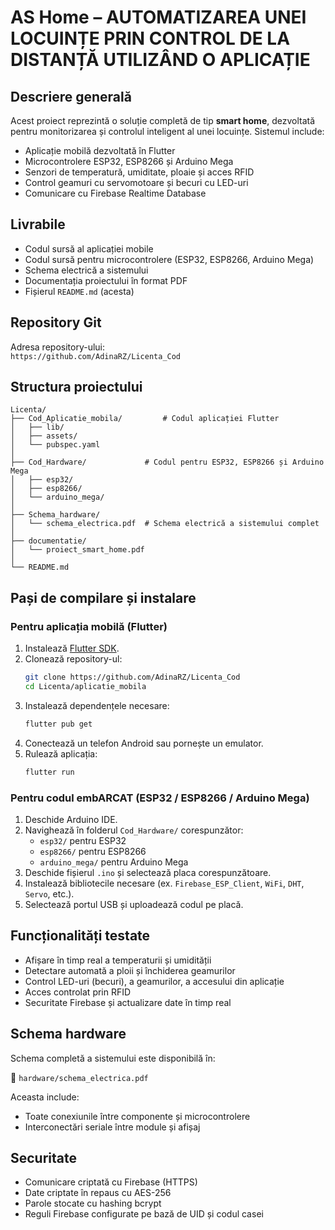 
# AS Home – AUTOMATIZAREA UNEI LOCUINȚE PRIN CONTROL DE LA DISTANȚĂ UTILIZÂND O APLICAȚIE

## Descriere generală

Acest proiect reprezintă o soluție completă de tip **smart home**, dezvoltată pentru monitorizarea și controlul inteligent al unei locuințe. Sistemul include:

- Aplicație mobilă dezvoltată în Flutter
- Microcontrolere ESP32, ESP8266 și Arduino Mega
- Senzori de temperatură, umiditate, ploaie și acces RFID
- Control geamuri cu servomotoare și becuri cu LED-uri
- Comunicare cu Firebase Realtime Database

## Livrabile

- Codul sursă al aplicației mobile
- Codul sursă pentru microcontrolere (ESP32, ESP8266, Arduino Mega)
- Schema electrică a sistemului
- Documentația proiectului în format PDF
- Fișierul `README.md` (acesta)

## Repository Git

Adresa repository-ului:  
`https://github.com/AdinaRZ/Licenta_Cod`  

## Structura proiectului

```
Licenta/
├── Cod_Aplicatie_mobila/         # Codul aplicației Flutter
│   ├── lib/
│   ├── assets/
│   └── pubspec.yaml
│
├── Cod_Hardware/             # Codul pentru ESP32, ESP8266 și Arduino Mega
│   ├── esp32/
│   ├── esp8266/
│   └── arduino_mega/
│
├── Schema_hardware/
│   └── schema_electrica.pdf  # Schema electrică a sistemului complet
│
├── documentatie/
│   └── proiect_smart_home.pdf
│
└── README.md
```

## Pași de compilare și instalare

### Pentru aplicația mobilă (Flutter)

1. Instalează [Flutter SDK](https://docs.flutter.dev/get-started/install).
2. Clonează repository-ul:
   ```bash
   git clone https://github.com/AdinaRZ/Licenta_Cod
   cd Licenta/aplicatie_mobila
   ```
3. Instalează dependențele necesare:
   ```bash
   flutter pub get
   ```
4. Conectează un telefon Android sau pornește un emulator.
5. Rulează aplicația:
   ```bash
   flutter run
   ```

### Pentru codul embARCAT (ESP32 / ESP8266 / Arduino Mega)

1. Deschide Arduino IDE.
2. Navighează în folderul `Cod_Hardware/` corespunzător:
   - `esp32/` pentru ESP32
   - `esp8266/` pentru ESP8266
   - `arduino_mega/` pentru Arduino Mega
3. Deschide fișierul `.ino` și selectează placa corespunzătoare.
4. Instalează bibliotecile necesare (ex. `Firebase_ESP_Client`, `WiFi`, `DHT`, `Servo`, etc.).
5. Selectează portul USB și uploadează codul pe placă.

## Funcționalități testate

- Afișare în timp real a temperaturii și umidității
- Detectare automată a ploii și închiderea geamurilor
- Control LED-uri (becuri), a geamurilor, a accesului din aplicație
- Acces controlat prin RFID
- Securitate Firebase și actualizare date în timp real

## Schema hardware

Schema completă a sistemului este disponibilă în:

📁 `hardware/schema_electrica.pdf`

Aceasta include:
- Toate conexiunile între componente și microcontrolere
- Interconectări seriale între module și afișaj

## Securitate

- Comunicare criptată cu Firebase (HTTPS)
- Date criptate în repaus cu AES-256
- Parole stocate cu hashing bcrypt
- Reguli Firebase configurate pe bază de UID și codul casei

